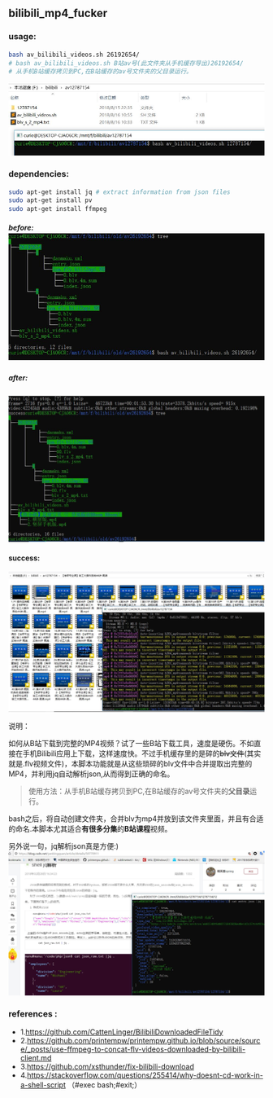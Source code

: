 ## bilibili_mp4_fucker

###  usage:

```bash
bash av_bilibili_videos.sh 26192654/
# bash av_bilibili_videos.sh B站av号(此文件夹从手机缓存导出)26192654/
# 从手机B站缓存拷贝到PC,在B站缓存的av号文件夹的父目录运行。
```

![](pics/usage.JPG)

### dependencies:

```sh
sudo apt-get install jq # extract information from json files
sudo apt-get install pv
sudo apt-get install ffmpeg
```

##### before:![](pics/before.JPG)

##### after:

![](pics/after.JPG)

#### success:

![](pics/ok.JPG)

说明：

如何从B站下载到完整的MP4视频？试了一些B站下载工具，速度是硬伤。不如直接在手机Bilibili应用上下载，这样速度快。不过手机缓存里的是碎的~~blv文件~~(其实就是.flv视频文件)，本脚本功能就是从这些琐碎的blv文件中合并提取出完整的MP4，并利用jq自动解析json,从而得到正确的命名。

> 使用方法：从手机B站缓存拷贝到PC,在B站缓存的av号文件夹的**父目录**运行。

bash之后，将自动创建文件夹，合并blv为mp4并放到该文件夹里面，并且有合适的命名.本脚本尤其适合**有很多分集**的**B站课程**视频。



另外说一句，jq解析json真是方便:)![](pics/jq.JPG)

### references : 
- 1.https://github.com/CattenLinger/BilibiliDownloadedFileTidy 
- 2.https://github.com/printempw/printempw.github.io/blob/source/source/_posts/use-ffmpeg-to-concat-flv-videos-downloaded-by-bilibili-client.md
- 3.https://github.com/xsthunder/fix-bilibili-download
- 4.https://stackoverflow.com/questions/255414/why-doesnt-cd-work-in-a-shell-script （#exec bash;#exit;）	

 